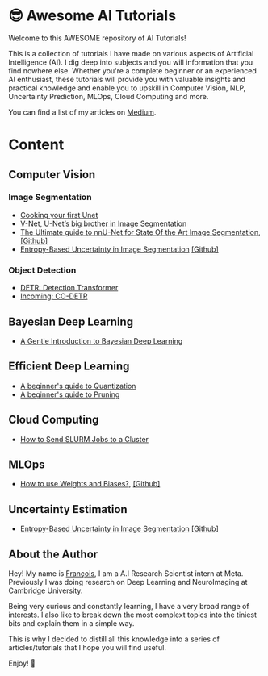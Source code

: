 # 😎 Awesome AI Tutorials

Welcome to this AWESOME repository of AI Tutorials!

This is a collection of tutorials I have made on various aspects of Artificial Intelligence (AI). I dig deep into subjects and you will information that you find nowhere else.
Whether you're a complete beginner or an experienced AI enthusiast, these tutorials will provide you with valuable insights and practical knowledge and enable you to upskill in Computer Vision, NLP, Uncertainty Prediction, MLOps, Cloud Computing and more.

You can find a list of my articles on [Medium](https://medium.com/@francoisporcher).

# Content

## Computer Vision

### Image Segmentation
- [Cooking your first Unet](https://github.com/FrancoisPorcher/awesome-ai-tutorials/tree/main/0001%20-%20unet)
- [V-Net, U-Net’s big brother in Image Segmentation](https://medium.com/@francoisporcher/v-net-u-nets-big-brother-in-image-segmentation-906e393968f7)
- [The Ultimate guide to nnU-Net for State Of the Art Image Segmentation](https://medium.com/@francoisporcher/the-ultimate-guide-to-nnu-net-for-state-of-the-art-image-segmentation-6dda7f44b935), [[Github]](https://github.com/FrancoisPorcher/awesome-ai-tutorials/tree/main/004%20-%20nnU-Net)
- [Entropy-Based Uncertainty in Image Segmentation](https://medium.com/towards-data-science/entropy-based-uncertainty-prediction-812cca769d7a) [[Github]](https://github.com/FrancoisPorcher/awesome-ai-tutorials/tree/main/006%20-%20Entropy%20based%20uncertainty%20for%20Image%20Segmentation)
  
### Object Detection
- [DETR: Detection Transformer](https://medium.com/p/a8b3327b737a)
- [Incoming: CO-DETR]()



## Bayesian Deep Learning
- [A Gentle Introduction to Bayesian Deep Learning](https://medium.com/@francoisporcher/a-gentle-introduction-to-bayesian-deep-learning-d298c7243fd6)

## Efficient Deep Learning
- [A beginner's guide to Quantization](https://github.com/FrancoisPorcher/awesome-ai-tutorials/tree/main/0002%20-%20quantization)
- [A beginner's guide to Pruning](https://github.com/FrancoisPorcher/awesome-ai-tutorials/tree/main/0003%20-%20pruning)

## Cloud Computing

- [How to Send SLURM Jobs to a Cluster](https://towardsdatascience.com/how-to-send-a-slurm-job-to-a-cluster-dd1cf021c7ac)

## MLOps
- [How to use Weights and Biases?](https://medium.com/ai-mind-labs/how-to-use-weights-and-biases-c4467c6dac27), [[Github]](https://github.com/FrancoisPorcher/awesome-ai-tutorials/tree/main/005%20-%20How%20to%20use%20Weights%20and%20Biases)

## Uncertainty Estimation
- [Entropy-Based Uncertainty in Image Segmentation]() [[Github]](https://github.com/FrancoisPorcher/awesome-ai-tutorials/tree/main/006%20-%20Entropy%20based%20uncertainty%20for%20Image%20Segmentation)

## About the Author

Hey! My name is  [François](https://www.linkedin.com/in/fporcher/), I am a A.I Research Scientist intern at Meta. Previously I was doing research on Deep Learning and NeuroImaging at Cambridge University.

Being very curious and constantly learning, I have a very broad range of interests. I also like to break down the most complext topics into the tiniest bits and explain them in a simple way.

This is why I decided to distill all this knowledge into a series of articles/tutorials that I hope you will find useful.

Enjoy! 🤗



